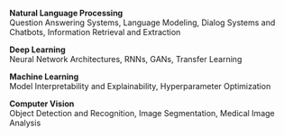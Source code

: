 **Natural Language Processing**
<br>
Question Answering Systems, Language Modeling, Dialog Systems and Chatbots, Information Retrieval and Extraction
<br>

**Deep Learning**
<br>
Neural Network Architectures, RNNs, GANs, Transfer Learning
<br>

**Machine Learning**
<br>
Model Interpretability and Explainability, Hyperparameter Optimization
<br>

**Computer Vision**
<br>
Object Detection and Recognition, Image Segmentation, Medical Image Analysis